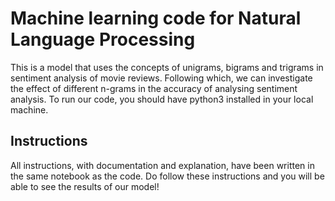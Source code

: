 # Machine learning code for Natural Language Processing

This is a model that uses the concepts of unigrams, bigrams and trigrams in sentiment analysis of movie reviews.
Following which, we can investigate the effect of different n-grams in the accuracy of analysing sentiment analysis.
To run our code, you should have python3 installed in your local machine.

## Instructions

All instructions, with documentation and explanation, have been written in the same notebook as the code. Do follow these instructions and you will be able to see the results of our model!